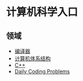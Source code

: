 # 计算机科学入口

## 领域

* [编译器](compiler/compiler_entry.md)
* [计算机体系结构](ca/ca_entry.md)
* [C++](cpp/cpp_entry.md)
* [Daily Coding Problems](dcp/dcp_entry.md)
